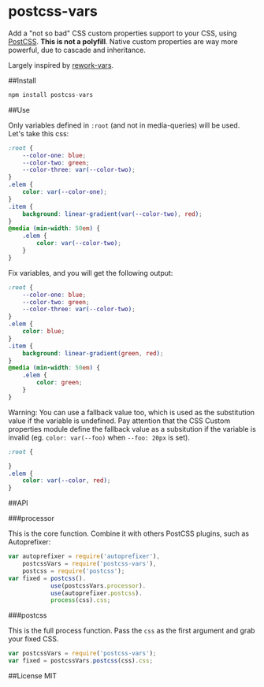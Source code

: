 postcss-vars
============

Add a "not so bad" CSS custom properties support to your CSS, using [PostCSS](https://github.com/ai/postcss). **This is not a polyfill**. Native custom properties are way more powerful, due to cascade and inheritance.

Largely inspired by [rework-vars](https://github.com/reworkcss/rework-vars).

##Install

```js
npm install postcss-vars
```

##Use

Only variables defined in `:root` (and not in media-queries) will be used. Let's take this css:

```css
:root {
	--color-one: blue;
	--color-two: green;
	--color-three: var(--color-two);
}
.elem {
	color: var(--color-one);
}
.item {
	background: linear-gradient(var(--color-two), red);
}
@media (min-width: 50em) {
	.elem {
		color: var(--color-two);
	}
}
```

Fix variables, and you will get the following output:

```css
:root {
	--color-one: blue;
	--color-two: green;
	--color-three: var(--color-two);
}
.elem {
	color: blue;
}
.item {
	background: linear-gradient(green, red);
}
@media (min-width: 50em) {
	.elem {
		color: green;
	}
}
```

Warning: You can use a fallback value too, which is used as the substitution value if the variable is undefined. Pay attention that the CSS Custom properties module define the fallback value as a subsitution if the variable is invalid (eg. `color: var(--foo)` when `--foo: 20px` is set).

```css
:root {

}
.elem {
	color: var(--color, red);
}
```


##API

###processor

This is the core function. Combine it with others PostCSS plugins, such as Autoprefixer:

```js
var autoprefixer = require('autoprefixer'),
	postcssVars = require('postcss-vars'),
	postcss = require('postcss');
var fixed = postcss().
			use(postcssVars.processor).
			use(autoprefixer.postcss).
			process(css).css;
```

###postcss

This is the full process function. Pass the `css` as the first argument and grab your fixed CSS.

```js
var postcssVars = require('postcss-vars');
var fixed = postcssVars.postcss(css).css;
```

##License
MIT